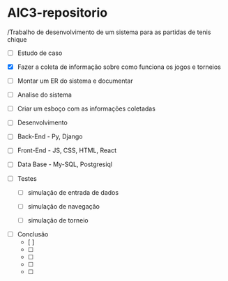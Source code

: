 # AIC3-repositorio
/Trabalho de desenvolvimento de um sistema para as partidas de tenis chique



- [ ]  Estudo de caso
  - [x] Fazer a coleta de informação sobre como funciona os jogos e torneios
  - [ ] Montar um ER do sistema e documentar
  - [ ] Analise do sistema
  - [ ] Criar um esboço com as informações coletadas
  
  
>
- [ ]  Desenvolvimento
  - [ ] Back-End -  Py, Django
  - [ ] Front-End - JS, CSS, HTML, React
  - [ ] Data Base - My-SQL, Postgresiql

    
>
- [ ] Testes
  - [ ] simulação de entrada de dados
  - [ ] simulação de navegação
  - [ ] simulação de torneio

  
    
>
- [ ] Conclusão 
  - [ ] 
  - [ ] 
  - [ ] 
  - [ ] 
  - [ ] 

